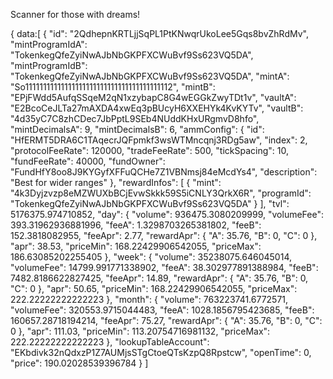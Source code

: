 Scanner for those with dreams!

{
data:[
{
  "id": "2QdhepnKRTLjjSqPL1PtKNwqrUkoLee5Gqs8bvZhRdMv",
  "mintProgramIdA": "TokenkegQfeZyiNwAJbNbGKPFXCWuBvf9Ss623VQ5DA",
  "mintProgramIdB": "TokenkegQfeZyiNwAJbNbGKPFXCWuBvf9Ss623VQ5DA",
  "mintA": "So11111111111111111111111111111111111111112",
  "mintB": "EPjFWdd5AufqSSqeM2qN1xzybapC8G4wEGGkZwyTDt1v",
  "vaultA": "E2BcoCeJLTa27mAXDA4xwEq3pBUcyH6XXEHYk4KvKYTv",
  "vaultB": "4d35yC7C8zhCDec7JbPptL9SEb4NUddKHxURgmvD8hfo",
  "mintDecimalsA": 9,
  "mintDecimalsB": 6,
  "ammConfig": {
    "id": "HfERMT5DRA6C1TAqecrJQFpmkf3wsWTMncqnj3RDg5aw",
    "index": 2,
    "protocolFeeRate": 120000,
    "tradeFeeRate": 500,
    "tickSpacing": 10,
    "fundFeeRate": 40000,
    "fundOwner": "FundHfY8oo8J9KYGyfXFFuQCHe7Z1VBNmsj84eMcdYs4",
    "description": "Best for wider ranges"
  },
  "rewardInfos": [
    {
      "mint": "4k3Dyjzvzp8eMZWUXbBCjEvwSkkk59S5iCNLY3QrkX6R",
      "programId": "TokenkegQfeZyiNwAJbNbGKPFXCWuBvf9Ss623VQ5DA"
    }
  ],
  "tvl": 5176375.974710852,
  "day": {
    "volume": 936475.3080209999,
    "volumeFee": 393.31962936881996,
    "feeA": 1.3298703265381802,
    "feeB": 152.3818082955,
    "feeApr": 2.77,
    "rewardApr": {
      "A": 35.76,
      "B": 0,
      "C": 0
    },
    "apr": 38.53,
    "priceMin": 168.22429906542055,
    "priceMax": 186.63085202255405
  },
  "week": {
    "volume": 35238075.646045014,
    "volumeFee": 14799.991771338902,
    "feeA": 38.302977891388984,
    "feeB": 7482.8186622827425,
    "feeApr": 14.89,
    "rewardApr": {
      "A": 35.76,
      "B": 0,
      "C": 0
    },
    "apr": 50.65,
    "priceMin": 168.22429906542055,
    "priceMax": 222.22222222222223
  },
  "month": {
    "volume": 763223741.6772571,
    "volumeFee": 320553.9715044483,
    "feeA": 1028.1856795423685,
    "feeB": 160657.28718194214,
    "feeApr": 75.27,
    "rewardApr": {
      "A": 35.76,
      "B": 0,
      "C": 0
    },
    "apr": 111.03,
    "priceMin": 113.20754716981132,
    "priceMax": 222.22222222222223
  },
  "lookupTableAccount": "EKbdivk32nQdxzP1Z7AUMjsSTgCtoeQTsKzpQ8Rpstcw",
  "openTime": 0,
  "price": 190.02028539396784
}
]
